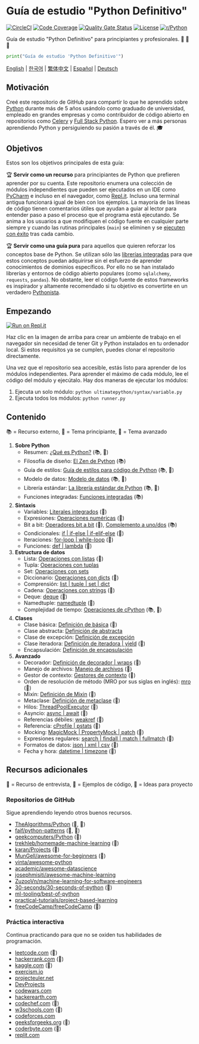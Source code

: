 # Guía de estudio "Python Definitivo"

[![CircleCI](https://img.shields.io/circleci/build/github/huangsam/ultimate-python)](https://circleci.com/gh/huangsam/ultimate-python)
[![Code Coverage](https://img.shields.io/codecov/c/github/huangsam/ultimate-python)](https://codecov.io/gh/huangsam/ultimate-python)
[![Quality Gate Status](https://img.shields.io/sonar/quality_gate/huangsam_ultimate-python?server=https%3A%2F%2Fsonarcloud.io)](https://sonarcloud.io/dashboard?id=huangsam_ultimate-python)
[![License](https://img.shields.io/github/license/huangsam/ultimate-python)](https://github.com/huangsam/ultimate-python/blob/master/LICENSE)
[![r/Python](https://img.shields.io/reddit/subreddit-subscribers/Python)](https://www.reddit.com/r/Python/comments/inllmf/ultimate_python_study_guide/)

Guía de estudio "Python Definitivo" para principiantes y profesionales. :snake: :snake: :snake:

```python
print("Guía de estudio 'Python Definitivo'")
```

[English](README.md) |
[한국어](README.ko.md) |
[繁体中文](README.zh_tw.md) |
[Español](README.es.md) |
[Deutsch](README.de.md)

## Motivación

Creé este repositorio de GitHub para compartir lo que he aprendido sobre [Python](https://www.python.org/)
durante más de 5 años usándolo como graduado de universidad, empleado en grandes empresas y como contribuidor 
de código abierto en repositorios como [Celery](https://github.com/celery/celery) y 
[Full Stack Python](https://github.com/mattmakai/fullstackpython.com).
Espero ver a más personas aprendiendo Python y persiguiendo su pasión a través de él. :mortar_board:

## Objetivos

Estos son los objetivos principales de esta guía:

:trophy: **Servir como un recurso** para principiantes de Python que prefieren aprender por su cuenta.
Este repositorio enumera una colección de módulos independientes que pueden ser ejecutados en
un IDE como [PyCharm](https://www.jetbrains.com/pycharm/) e incluso en el navegador, como
[Repl.it](https://repl.it/languages/python3). Incluso una terminal antigua funcionará igual de bien
con los ejemplos. La mayoría de las líneas de código tienen comentarios útiles que ayudan a guiar
al lector para entender paso a paso el proceso que el programa está ejecutando. Se anima a los usuarios
a que modifiquen el código fuente en cualquier parte siempre y cuando las rutinas principales (`main`)
se eliminen y se [ejecuten con éxito](runner.py) tras cada cambio.

:trophy: **Servir como una guía pura** para aquellos que quieren reforzar los conceptos base de
Python. Se utilizan sólo las [librerías integradas](https://docs.python.org/3/library/) para que
estos conceptos puedan adquirirse sin el esfuerzo de aprender conocimientos de dominios específicos.
Por ello no se han instalado librerías y entornos de código abierto populares (como `sqlalchemy`, 
`requests`, `pandas`). No obstante, leer el código fuente de estos frameworks es inspirador y altamente
recomendado si tu objetivo es convertirte en un verdadero
[Pythonista](https://www.urbandictionary.com/define.php?term=pythonista).

## Empezando

[![Run on Repl.it](https://repl.it/badge/github/huangsam/ultimate-python)](https://repl.it/github/huangsam/ultimate-python)

Haz clic en la imagen de arriba para crear un ambiente de trabajo en el navegador sin necesidad
de tener Git y Python instalados en tu ordenador local. Si estos requisitos ya se cumplen,
puedes clonar el repositorio directamente.

Una vez que el repositorio sea accesible, estás listo para aprender de los módulos independientes.
Para aprender el máximo de cada módulo, lee el código del módulo y ejecútalo.
Hay dos maneras de ejecutar los módulos:

1. Ejecuta un solo módulo: `python ultimatepython/syntax/variable.py`
2. Ejecuta todos los módulos: `python runner.py`

## Contenido

:books: = Recurso externo,
:cake: = Tema principiante,
:exploding_head: = Tema avanzado

1. **Sobre Python**
    - Resumen: [¿Qué es Python?](https://github.com/trekhleb/learn-python/blob/master/src/getting_started/what_is_python.md) (:books:, :cake:)
    - Filosofía de diseño: [El Zen de Python](https://www.python.org/dev/peps/pep-0020/) (:books:)
    - Guía de estilos: [Guía de estilos para código de Python](https://www.python.org/dev/peps/pep-0008/) (:books:, :exploding_head:)
    - Modelo de datos: [Modelo de datos](https://docs.python.org/3/reference/datamodel.html) (:books:, :exploding_head:)
    - Librería estándar: [La librería estándar de Python](https://docs.python.org/3/library/) (:books:, :exploding_head:)
    - Funciones integradas: [Funciones integradas](https://docs.python.org/3/library/functions.html) (:books:)
2. **Sintaxis**
    - Variables: [Literales integrados](ultimatepython/syntax/variable.py) (:cake:)
    - Expresiones: [Operaciones numéricas](ultimatepython/syntax/expression.py) (:cake:)
    - Bit a bit: [Operadores bit a bit](ultimatepython/syntax/bitwise.py) (:cake:), [Complemento a uno/dos](https://www.geeksforgeeks.org/difference-between-1s-complement-representation-and-2s-complement-representation-technique/) (:books:)
    - Condicionales: [if | if-else | if-elif-else](ultimatepython/syntax/conditional.py) (:cake:)
    - Iteraciones: [for-loop | while-loop](ultimatepython/syntax/loop.py) (:cake:)
    - Funciones: [def | lambda](ultimatepython/syntax/function.py) (:cake:)
3. **Estructura de datos**
    - Lista: [Operaciones con listas](ultimatepython/data_structures/list.py) (:cake:)
    - Tupla: [Operaciones con tuplas](ultimatepython/data_structures/tuple.py)
    - Set: [Operaciones con sets](ultimatepython/data_structures/set.py)
    - Diccionario: [Operaciones con dicts](ultimatepython/data_structures/dict.py) (:cake:)
    - Comprensión: [list | tuple | set | dict](ultimatepython/data_structures/comprehension.py)
    - Cadena: [Operaciones con strings](ultimatepython/data_structures/string.py) (:cake:)
    - Deque: [deque](ultimatepython/data_structures/deque.py) (:exploding_head:)
    - Namedtuple: [namedtuple](ultimatepython/data_structures/namedtuple.py) (:exploding_head:)
    - Complejidad de tiempo: [Operaciones de cPython](https://wiki.python.org/moin/TimeComplexity) (:books:, :exploding_head:)
4. **Clases**
    - Clase básica: [Definición de básica](ultimatepython/classes/basic_class.py) (:cake:)
    - Clase abstracta: [Definición de abstracta](ultimatepython/classes/abstract_class.py)
    - Clase de excepción: [Definición de excepción](ultimatepython/classes/exception_class.py)
    - Clase iteradora: [Definición de iteradora | yield](ultimatepython/classes/iterator_class.py) (:exploding_head:)
    - Encapsulación: [Definición de encapsulación](ultimatepython/classes/encapsulation.py)
5. **Avanzado**
    - Decorador: [Definición de decorador | wraps](ultimatepython/advanced/decorator.py) (:exploding_head:)
    - Manejo de archivos: [Manejo de archivos](ultimatepython/advanced/file_handling.py) (:exploding_head:)
    - Gestor de contexto: [Gestores de contexto](ultimatepython/advanced/context_manager.py) (:exploding_head:)
    - Orden de resolución de método (MRO por sus siglas en inglés): [mro](ultimatepython/advanced/mro.py) (:exploding_head:)
    - Mixin: [Definición de Mixin](ultimatepython/advanced/mixin.py) (:exploding_head:)
    - Metaclase: [Definición de metaclase](ultimatepython/advanced/meta_class.py) (:exploding_head:)
    - Hilos: [ThreadPoolExecutor](ultimatepython/advanced/thread.py) (:exploding_head:)
    - Asyncio: [async | await](ultimatepython/advanced/async.py) (:exploding_head:)
    - Referencias débiles: [weakref](ultimatepython/advanced/weak_ref.py) (:exploding_head:)
    - Referencia: [cProfile | pstats](ultimatepython/advanced/benchmark.py) (:exploding_head:)
    - Mocking: [MagicMock | PropertyMock | patch](ultimatepython/advanced/mocking.py) (:exploding_head:)
    - Expresiones regulares: [search | findall | match | fullmatch](ultimatepython/advanced/regex.py) (:exploding_head:)
    - Formatos de datos: [json | xml | csv](ultimatepython/advanced/data_format.py) (:exploding_head:)
    - Fecha y hora: [datetime | timezone](ultimatepython/advanced/date_time.py) (:exploding_head:)

## Recursos adicionales

:necktie: = Recurso de entrevista,
:test_tube: = Ejemplos de código,
:brain: = Ideas para proyecto

### Repositorios de GitHub

Sigue aprendiendo leyendo otros buenos recursos.

- [TheAlgorithms/Python](https://github.com/TheAlgorithms/Python) (:necktie:, :test_tube:)
- [faif/python-patterns](https://github.com/faif/python-patterns) (:necktie:, :test_tube:)
- [geekcomputers/Python](https://github.com/geekcomputers/Python) (:test_tube:)
- [trekhleb/homemade-machine-learning](https://github.com/trekhleb/homemade-machine-learning) (:test_tube:)
- [karan/Projects](https://github.com/karan/Projects) (:brain:)
- [MunGell/awesome-for-beginners](https://github.com/MunGell/awesome-for-beginners) (:brain:)
- [vinta/awesome-python](https://github.com/vinta/awesome-python)
- [academic/awesome-datascience](https://github.com/academic/awesome-datascience)
- [josephmisiti/awesome-machine-learning](https://github.com/josephmisiti/awesome-machine-learning)
- [ZuzooVn/machine-learning-for-software-engineers](https://github.com/ZuzooVn/machine-learning-for-software-engineers)
- [30-seconds/30-seconds-of-python](https://github.com/30-seconds/30-seconds-of-python) (:test_tube:)
- [ml-tooling/best-of-python](https://github.com/ml-tooling/best-of-python)
- [practical-tutorials/project-based-learning](https://github.com/practical-tutorials/project-based-learning#python)
- [freeCodeCamp/freeCodeCamp](https://github.com/freeCodeCamp/freeCodeCamp) (:necktie:)
  
### Práctica interactiva

Continua practicando para que no se oxiden tus habilidades de programación.

- [leetcode.com](https://leetcode.com/) (:necktie:)
- [hackerrank.com](https://www.hackerrank.com/) (:necktie:)
- [kaggle.com](https://www.kaggle.com/) (:brain:)
- [exercism.io](https://exercism.io/)
- [projecteuler.net](https://projecteuler.net/)
- [DevProjects](https://www.codementor.io/projects/python)
- [codewars.com](https://www.codewars.com/)
- [hackerearth.com](https://www.hackerearth.com/)
- [codechef.com](https://www.codechef.com/) (:necktie:)
- [w3schools.com](https://www.w3schools.com/python/) (:brain:)
- [codeforces.com](https://codeforces.com/)
- [geeksforgeeks.org](https://www.geeksforgeeks.org/) (:necktie:)
- [coderbyte.com](https://www.coderbyte.com/) (:necktie:)
- [replit.com](https://replit.com/)

